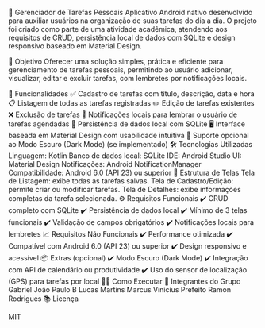 📱 Gerenciador de Tarefas Pessoais
Aplicativo Android nativo desenvolvido para auxiliar usuários na organização de suas tarefas do dia a dia. O projeto foi criado como parte de uma atividade acadêmica, atendendo aos requisitos de CRUD, persistência local de dados com SQLite e design responsivo baseado em Material Design.

🧠 Objetivo
Oferecer uma solução simples, prática e eficiente para gerenciamento de tarefas pessoais, permitindo ao usuário adicionar, visualizar, editar e excluir tarefas, com lembretes por notificações locais.

🚀 Funcionalidades
✅ Cadastro de tarefas com título, descrição, data e hora
📋 Listagem de todas as tarefas registradas
✏️ Edição de tarefas existentes
❌ Exclusão de tarefas
🔔 Notificações locais para lembrar o usuário de tarefas agendadas
💾 Persistência de dados local com SQLite
🖥️ Interface baseada em Material Design com usabilidade intuitiva
🌙 Suporte opcional ao Modo Escuro (Dark Mode) (se implementado)
🛠️ Tecnologias Utilizadas
Linguagem: Kotlin
Banco de dados local: SQLite
IDE: Android Studio
UI: Material Design
Notificações: Android NotificationManager
Compatibilidade: Android 6.0 (API 23) ou superior
🧩 Estrutura de Telas
Tela de Listagem: exibe todas as tarefas salvas.
Tela de Cadastro/Edição: permite criar ou modificar tarefas.
Tela de Detalhes: exibe informações completas da tarefa selecionada.
⚙️ Requisitos Funcionais
✔️ CRUD completo com SQLite
✔️ Persistência de dados local
✔️ Mínimo de 3 telas funcionais
✔️ Validação de campos obrigatórios
✔️ Notificações locais para lembretes
📈 Requisitos Não Funcionais
✔️ Performance otimizada
✔️ Compatível com Android 6.0 (API 23) ou superior
✔️ Design responsivo e acessível
📦 Extras (opcional)
✔️ Modo Escuro (Dark Mode)
✔️ Integração com API de calendário ou produtividade
✔️ Uso do sensor de localização (GPS) para tarefas por local
👨‍💻 Como Executar
👥 Integrantes do Grupo
Gabriel
João Paulo B
Lucas Martins
Marcus Vinicius Prefeito
Ramon Rodrigues
📚 Licença

MIT

